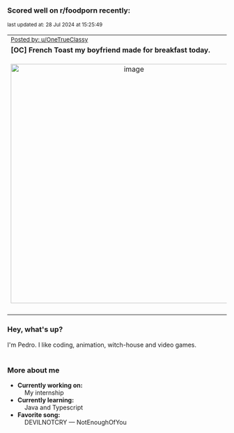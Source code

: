 ### Scored well on r/foodporn recently:

<p align="left"><sub>last updated at: 28 Jul 2024 at 15:25:49</sub></p>

|   |
| --- |
| <sub>[Posted by: u/OneTrueClassy][source]</sub> |
| **[OC] French Toast my boyfriend made for breakfast today.** | 
|<p align="center"> <img alt="image" src="https://i.redd.it/fxt9v0wigred1.png" width="550" /> </p>|
|   |

### Hey, what's up?

I'm Pedro. I like coding, animation, witch-house and video games.<br><br>

### More about me
- **Currently working on:**  
&nbsp;&nbsp;&nbsp;&nbsp;My internship
- **Currently learning:**  
&nbsp;&nbsp;&nbsp;&nbsp;Java and Typescript
- **Favorite song:**  
&nbsp;&nbsp;&nbsp;&nbsp;DEVILNOTCRY — NotEnoughOfYou<br><br>

  



  
  
  
[linkedin]: https://linkedin.com/in/pedro-h-r-gomes-8a487b14a/
[gmail]: mailto:pilique11@gmail.com
[source]: https://reddit.com/r/FoodPorn/comments/1ecb5f5/oc_french_toast_my_boyfriend_made_for_breakfast/
[redditAPI]: https://www.reddit.com/dev/api/